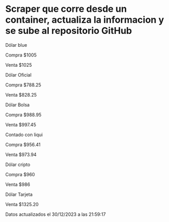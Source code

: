 <h1>Scraper que corre desde un container, actualiza la informacion y se sube al repositorio GitHub</h1>
<p>Dólar blue</p>
<p>Compra $1005</p>
<p>Venta $1025</p>
<p>Dólar Oficial</p>
<p>Compra $788.25</p>
<p>Venta $828.25</p>
<p>Dólar Bolsa</p>
<p>Compra $988.95</p>
<p>Venta $997.45</p>
<p>Contado con liqui</p>
<p>Compra $956.41</p>
<p>Venta $973.94</p>
<p>Dólar cripto</p>
<p>Compra $960</p>
<p>Venta $986</p>
<p>Dólar Tarjeta</p>
<p>Venta $1325.20</p>
<p>Datos actualizados el 30/12/2023 a las 21:59:17</p>